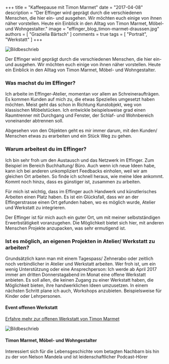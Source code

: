 +++
title = "Kaffeepause mit Timon Marmet"
date = "2017-04-08"
description = "Der Effinger wird geprägt durch die verschiedenen Menschen, die hier ein- und ausgehen. Wir möchten euch einige von ihnen näher vorstellen. Heute ein Einblick in den Alltag von Timon Marmet, Möbel- und Wohngestalter."
image = "effinger_blog_timon-marmet-draussen.jpg"
authors = [ "Graziella Bärtsch" ]
comments = true
tags = [ "Portrait", "Werkstatt" ]
+++

![Bildbeschrieb](effinger_timon-marmet-schreinert.jpg)

<div class="lead">
Der Effinger wird geprägt durch die verschiedenen Menschen, die hier ein- und ausgehen. Wir möchten euch einige von ihnen näher vorstellen. Heute ein Einblick in den Alltag von Timon Marmet, Möbel- und Wohngestalter.
</div>

### Was machst du im Effinger?
Ich arbeite im Effinger-Atelier, momentan vor allem an Schreineraufträgen. Es kommen Kunden auf mich zu, die etwas Spezielles umgesetzt haben möchten. Meist geht das schon in Richtung Kunstobjekt, weg von klassischen Möbelstücken. Ich entwickle beispielsweise grad einen Raumtrenner mit Durchgang und Fenster, der Schlaf- und Wohnbereich voneinander abtrennen soll.

Abgesehen von den Objekten geht es mir immer darum, mit den Kunden/ Menschen etwas zu erarbeiten und ein Stück Weg zu gehen.

### Warum arbeitest du im Effinger?
Ich bin sehr froh um den Austausch und das Netzwerk im Effinger. Zum Beispiel im Bereich Buchhaltung/ Büro. Auch wenn ich neue Ideen habe, kann ich bei anderen unkompliziert Feedbacks einholen, weil wir am gleichen Ort arbeiten. So finde ich schnell heraus, wie meine Idee ankommt. Kommt noch hinzu, dass es günstiger ist, zusammen zu arbeiten.

Für mich ist wichtig, dass im Effinger auch Handwerk und künstlerisches Arbeiten einen Platz haben. Es ist ein Glücksfall, dass wir an der Effingerstrasse einen Ort gefunden haben, wo es möglich wurde, Atelier und Werkstatt zu integrieren.

Der Effinger ist für mich auch ein guter Ort, um mit meiner selbstständigen Erwerbstätigkeit voranzugehen. Die Möglichkeit bietet sich hier, mit anderen Menschen Projekte anzupacken, was sehr ermutigend ist.

### Ist es möglich, an eigenen Projekten in Atelier/ Werkstatt zu arbeiten?
Grundsätzlich kann man mit einem Tagespass/ Zehnerabo oder zeitlich noch verbindlicher in Atelier und Werkstatt arbeiten.
Wer froh ist, um ein wenig Unterstützung oder eine Ansprechperson: Ich werde ab April 2017 immer am dritten Donnerstagabend im Monat eine offene Werkstatt anbieten. Es soll allen, die keinen Zugang zu einer Werkstatt haben, die Möglichkeit bieten, ihre handwerklichen Ideen umzusetzen. In einem nächsten Schritt plane ich auch, Workshops anzubieten. Beispielsweise für Kinder oder Lehrpersonen.


#### Event offenen Werkstatt
[Erfahre mehr zur offenen Werkstatt von Timon Marmet](https://www.effinger.ch/events/100118/)


![Bildbeschrieb](timon-marmet-klein.jpg)

#### Timon Marmet, Möbel- und Wohngestalter
Interessiert sich für die Lebensgeschichte vom betagten Nachbarn bis hin zu der von Nelson Mandela und ist leidenschaftlicher Podcast-Hörer
